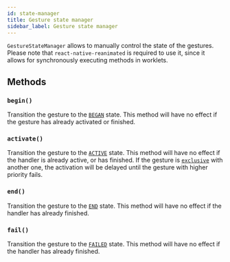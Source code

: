 ```yaml
---
id: state-manager
title: Gesture state manager
sidebar_label: Gesture state manager
---
```


`GestureStateManager` allows to manually control the state of the gestures. Please note that `react-native-reanimated` is required to use it, since it allows for synchronously executing methods in worklets.

## Methods

### `begin()`

Transition the gesture to the [`BEGAN`](../state.md#began) state. This method will have no effect if the gesture has already activated or finished.

### `activate()`

Transition the gesture to the [`ACTIVE`](../state.md#active) state. This method will have no effect if the handler is already active, or has finished.
If the gesture is [`exclusive`](../composing-gestures.md) with another one, the activation will be delayed until the gesture with higher priority fails.

### `end()`

Transition the gesture to the [`END`](../state.md#end) state. This method will have no effect if the handler has already finished.

### `fail()`

Transition the gesture to the [`FAILED`](../state.md#failed) state. This method will have no effect if the handler has already finished.

